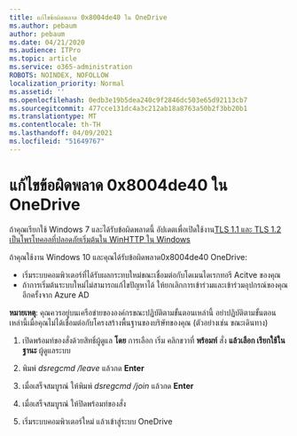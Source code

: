 ```yaml
---
title: แก้ไขข้อผิดพลาด 0x8004de40 ใน OneDrive
ms.author: pebaum
author: pebaum
ms.date: 04/21/2020
ms.audience: ITPro
ms.topic: article
ms.service: o365-administration
ROBOTS: NOINDEX, NOFOLLOW
localization_priority: Normal
ms.assetid: ''
ms.openlocfilehash: 0edb3e19b5dea240c9f2846dc503e65d92113cb7
ms.sourcegitcommit: 477cce131dc4a3c212ab18a8763a50b2f3bb20b1
ms.translationtype: MT
ms.contentlocale: th-TH
ms.lasthandoff: 04/09/2021
ms.locfileid: "51649767"
---
```

# <a name="fix-0x8004de40-error-in-onedrive"></a>แก้ไขข้อผิดพลาด 0x8004de40 ใน OneDrive

ถ้าคุณเรียกใช้ Windows 7 และได้รับข้อผิดพลาดนี้ อัปเดตเพื่อเปิดใช้งาน[TLS 1.1 และ TLS 1.2 เป็นโพรโทคอลที่ปลอดภัยเริ่มต้นใน WinHTTP ใน Windows](https://support.microsoft.com/topic/update-to-enable-tls-1-1-and-tls-1-2-as-default-secure-protocols-in-winhttp-in-windows-c4bd73d2-31d7-761e-0178-11268bb10392)

ถ้าคุณใช้งาน Windows 10 และคุณได้รับข้อผิดพลาด0x8004de40 OneDrive:

- เริ่มระบบคอมพิวเตอร์ที่ได้รับผลกระทบใหม่ขณะเชื่อมต่อกับโดเมนไดเรกทอรี Acitve ของคุณ
- ถ้าการเริ่มต้นระบบใหม่ไม่สามารถแก้ไขปัญหาได้ ให้ยกเลิกการเข้าร่วมและเข้าร่วมอุปกรณ์ของคุณอีกครั้งจาก Azure AD 

**หมายเหตุ**: คุณควรอยู่บนเครือข่ายขององค์กรขณะปฏิบัติตามขั้นตอนเหล่านี้ อย่าปฏิบัติตามขั้นตอนเหล่านี้เมื่อคุณไม่ได้เชื่อมต่อกับโครงสร้างพื้นฐานของบริษัทของคุณ (ตัวอย่างเช่น ขณะเดินทาง) 

1. เปิดพร้อมท์ของสั่งด้วยสิทธิ์ผู้ดูแล **โดย** การเลือก เริ่ม คลิกขวาที่ **พร้อมท์** สั่ง **แล้วเลือก เรียกใช้ในฐานะ** ผู้ดูแลระบบ

1. พิมพ์ *dsregcmd /leave* แล้วกด **Enter**

1. เมื่อเสร็จสมบูรณ์ ให้พิมพ์ *dsregcmd /join* แล้วกด **Enter**

1. เมื่อเสร็จสมบูรณ์ ให้ปิดพร้อมท์ของสั่ง

1. เริ่มระบบคอมพิวเตอร์ใหม่ แล้วเข้าสู่ระบบ OneDrive